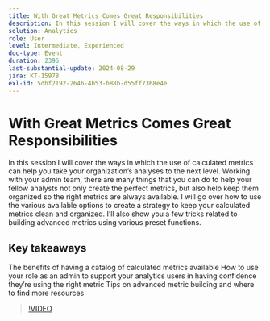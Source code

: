 ```yaml
---
title: With Great Metrics Comes Great Responsibilities
description: In this session I will cover the ways in which the use of calculated metrics can help you take your organization’s analyses to the next level. Working with your admin team, there are many things that you can do to help your fellow analysts not only create the perfect metrics, but also help keep them organized so the right metrics are always available. I will go over how to use the various available options to create a strategy to keep your calculated metrics clean and organized. I’ll also show you a few tricks related to building advanced metrics using various preset functions. The benefits of having a catalog of calculated metrics availableHow to use your role as an admin to support your analytics users in having confidence they’re using the right metric Tips on advanced metric building and where to find more resources
solution: Analytics
role: User
level: Intermediate, Experienced
doc-type: Event
duration: 2396
last-substantial-update: 2024-08-29
jira: KT-15978
exl-id: 5dbf2192-2646-4b53-b88b-d55ff7368e4e
---
```

# With Great Metrics Comes Great Responsibilities

In this session I will cover the ways in which the use of calculated metrics can help you take your organization’s analyses to the next level. Working with your admin team, there are many things that you can do to help your fellow analysts not only create the perfect metrics, but also help keep them organized so the right metrics are always available. I will go over how to use the various available options to create a strategy to keep your calculated metrics clean and organized. I’ll also show you a few tricks related to building advanced metrics using various preset functions.

## Key takeaways

The benefits of having a catalog of calculated metrics available
How to use your role as an admin to support your analytics users in having confidence they’re using the right metric 
Tips on advanced metric building and where to find more resources

>[!VIDEO](https://video.tv.adobe.com/v/3432750/?learn=on)
